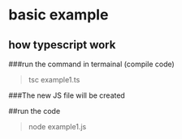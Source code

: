 # basic example
## how typescript work

###run the command in termainal  (compile code)
>tsc example1.ts


###The new JS file will be created

##run the code 
>node example1.js
